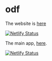 # odf


The website is [here](http://www.objetsdefunc.com)

[![Netlify Status](https://api.netlify.com/api/v1/badges/7576e845-fbd3-4330-b584-7e89194aad19/deploy-status)](https://app.netlify.com/sites/odf/deploys)

The main app, [here](http://app.objetsdefunc.com).

[![Netlify Status](https://api.netlify.com/api/v1/badges/374ad509-5427-4bb5-bec2-18711e56ddd3/deploy-status)](https://app.netlify.com/sites/odf-app/deploys)
